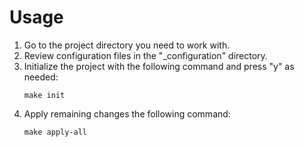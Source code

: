 # Usage
1. Go to the project directory you need to work with.
2. Review configuration files in the "_configuration" directory.
3. Initialize the project with the following command and press "y" as needed:
   ```
   make init
   ```
4. Apply remaining changes the following command:
   ```
   make apply-all
   ```
